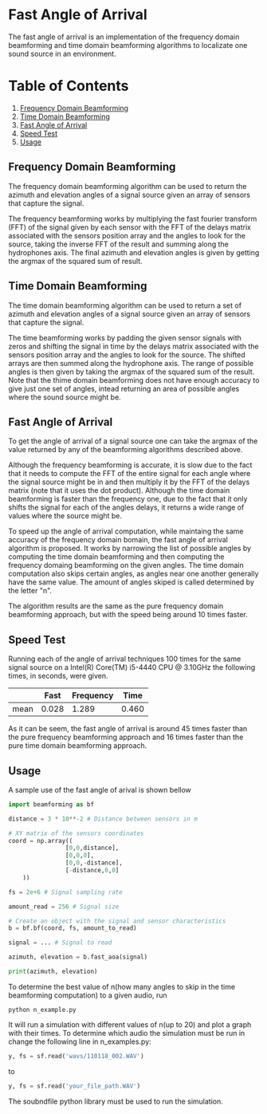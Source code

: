 # Fast Angle of Arrival

The fast angle of arrival is an implementation of the frequency domain beamforming and time domain beamforming algorithms to localizate one sound source in an environment.

# Table of Contents
1. [Frequency Domain Beamforming](#Frequency-Domain-Beamforming)
2. [Time Domain Beamforming](#Time-Domain-Beamforming)
3. [Fast Angle of Arrival](#Fast-Angle-of-Arrival)
4. [Speed Test](#Speed-Test)
5. [Usage](#Usage)

## Frequency Domain Beamforming

The frequency domain beamforming algorithm can be used to return the azimuth and elevation angles of a signal source given an array of sensors that capture the signal.

The frequency beamforming works by multiplying the fast fourier transform (FFT) of the signal given by each sensor with the FFT of the delays matrix associated with the sensors position array and the angles to look for the source, taking the inverse FFT of the result and summing along the hydrophones axis. The final azimuth and elevation angles is given by getting the argmax of the squared sum of result.


## Time Domain Beamforming

The time domain beamforming algorithm can be used to return a set of azimuth and elevation angles of a signal source given an array of sensors that capture the signal.

The time beamforming works by padding the given sensor signals with zeros and shifting the signal in time by the delays matrix associated with the sensors position array and the angles to look for the source. The shifted arrays are then summed along the hydrophone axis. The range of possible angles is then given by taking the argmax of the squared sum of the result. Note that the thime domain beamforming does not have enough accuracy to give just one set of angles, intead returning an area of possible angles where the sound source might be.


## Fast Angle of Arrival

To get the angle of arrival of a signal source one can take the argmax of the value returned by any of the beamforming algorithms described above.

Although the frequency beamforming is accurate, it is slow due to the fact that it needs to compute the FFT of the entire signal for each angle where the signal source might be in and then multiply it by the FFT of the delays matrix (note that it uses the dot product). Although the time domain beamforming is faster than the frequency one, due to the fact that it only shifts the signal for each of the angles delays, it returns a wide range of values where the source might be.

To speed up the angle of arrival computation, while maintaing the same accuracy of the frequency domain bomain, the fast angle of arrival algorithm is proposed. It works by narrowing the list of possible angles by computing the time domain beamforming and then computing the frequency domaing beamforming on the given angles. The time domain computation also skips certain angles, as angles near one another generally have the same value. The amount of angles skiped is called determined by the letter "n".

The algorithm results are the same as the pure frequency domain beamforming approach, but with the speed being around 10 times faster.


## Speed Test

Running each of the angle of arrival techniques 100 times for the same signal source on a
Intel(R) Core(TM) i5-4440 CPU @ 3.10GHz the following times, in seconds, were given.

|      | Fast  | Frequency | Time  |
|------|-------|-----------|-------|
| mean | 0.028 |   1.289   | 0.460 |

As it can be seem, the fast angle of arrival is around 45 times faster than the pure frequency beamforming approach and 16 times faster than the pure time domain beamforming approach.

## Usage

A sample use of the fast angle of arival is shown bellow

```python
import beamforming as bf

distance = 3 * 10**-2 # Distance between sensors in m

# XY matrix of the sensors coordinates
coord = np.array((
                [0,0,distance],
                [0,0,0],
                [0,0,-distance],
                [-distance,0,0]
    ))

fs = 2e+6 # Signal sampling rate

amount_read = 256 # Signal size

# Create an object with the signal and sensor characteristics
b = bf.bf(coord, fs, amount_to_read)

signal = ... # Signal to read

azimuth, elevation = b.fast_aoa(signal)

print(azimuth, elevation)
```

To determine the best value of n(how many angles to skip in the time beamforming computation) to a given audio, run
```
python n_example.py
```
It will run a simulation with different values of n(up to 20) and plot a graph with their times. To determine which audio the simulation must be run in change the following line in n_examples.py: 

```python
y, fs = sf.read('wavs/110118_002.WAV')
```
to

```python
y, fs = sf.read('your_file_path.WAV')
```

The soubndfile python library must be used to run the simulation.
